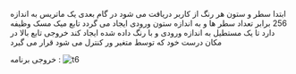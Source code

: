 ابتدا سطر و ستون هر رنگ از کاربر دریافت می شود
در گام بعدی یک ماتریس به اندازه 256 برابر تعداد سطر ها و به اندازه ستون ورودی ایجاد می گردد
تابع میک مسک وظیفه دارد تا یک مستطیل به اندازه ورودی و با رنگ داده شده ایجاد کند
خروجی تابع بالا در مکان درست خود که توسط متغیر ور کنترل می شود قرار می گیرد

خروجی برنامه :
![t6](https://user-images.githubusercontent.com/80279784/113256701-cc205c80-92de-11eb-8c47-e872d167969b.PNG)
